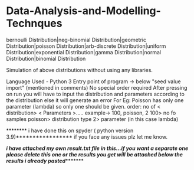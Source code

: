 # Data-Analysis-and-Modelling-Technques

bernoulli Distribution|neg-binomial Distribution|geometric Distribution|poisson Distribution|arb-discrete Distribution|uniform Distribution|exponential Distribution|gamma Distribution|normal Distribution|binomial Distribution

Simulation of above distributions without using any libraries. 

Language Used - Python 3
Entry point of program -> below "seed value import" (mentioned in comments)
No special order required After pressing on run you will have to input the distribution and parameters according to the distribution else it will generate an error 
For Eg: 
Poisson has only one parameter (lambda) so only one should be given. 
order: no of <samples> < distribution> < Parameters >.....
example-> 100, poisson, 2
100> no fo samples
poisson> distribution type
2> parameter (in this case lambda)



******** i have done this on spyder ( python version 3.9)*****************
if you face any issues plz let me know.


*************i have attached my own result.txt file in this...if you want a separate one please delete this one or the results you get will be attached below the 
results i already pasted********************
